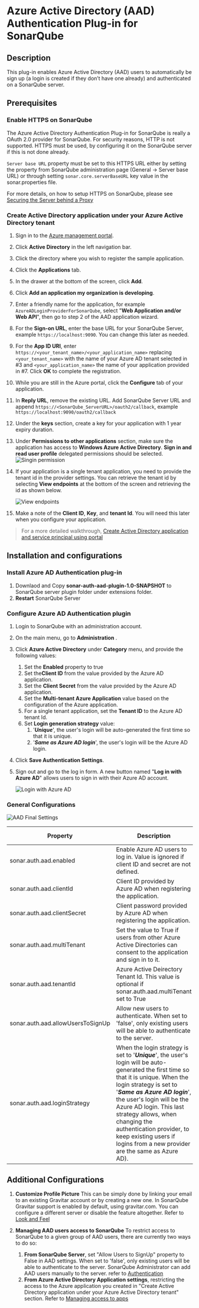 # Azure Active Directory (AAD) Authentication Plug-in for SonarQube #


## Description ##
This plug-in enables Azure Active Directory (AAD) users to automatically be sign up (a login is created if they don’t have one already) and authenticated on a SonarQube server.


## Prerequisites ##

### Enable HTTPS on SonarQube ###
The Azure Active Directory Authentication Plug-in for SonarQube is really a OAuth 2.0 provider for SonarQube. For security reasons, HTTP is not supported. HTTPS must be used, by configuring it on the SonarQube server if this is not done already.

`Server base URL` property must be set to this HTTPS URL either by setting the property from SonarQube administration page (General -> Server base URL) or through setting `sonar.core.serverBaseURL` key value in the sonar.properties file.

For more details, on how to setup HTTPS on SonarQube, please see [Securing the Server behind a Proxy](http://docs.sonarqube.org/display/SONAR/Securing+the+Server+Behind+a+Proxy)


### Create Active Directory application under your Azure Active Directory tenant ###

1. Sign in to the [Azure management portal](https://manage.windowsazure.com/).
1. Click **Active Directory** in the left navigation bar.
1. Click the directory where you wish to register the sample application.
1. Click the **Applications** tab.
1. In the drawer at the bottom of the screen, click **Add**.
1. Click **Add an application my organization is developing**.
1. Enter a friendly name for the application, for example `AzureADLoginProviderForSonarQube`, select "**Web Application and/or Web API**", then go to step 2 of the AAD application wizard.
1. For the **Sign-on URL**, enter the base URL for your SonarQube Server, example `https://localhost:9090`. You can change this later as needed.
1. For the **App ID URI**, enter `https://<your_tenant_name>/<your_application_name>` replacing `<your_tenant_name>` with the name of your Azure AD tenant selected in #3 and `<your_application_name>` the name of your application provided in #7. Click **OK** to complete the registration.
1. While you are still in the Azure portal, click the **Configure** tab of your application.
2. In **Reply URL**, remove the existing URL. Add SonarQube Server URL and append `https://<SonarQube_ServerURL>/oauth2/callback`, example `https://localhost:9090/oauth2/callback`
3. Under the **keys** section, create a key for your application with 1 year expiry duration.
4. Under **Permissions to other applications** section, make sure the application has access to **Windows Azure Active Directory**.  **Sign in and read user profile** delegated permissions should be selected.
![Singin permission](./_img/singin-permission.png)
5. If your application is a single tenant application, you need to provide the tenant id in the provider settings. You can retrieve the tenant id by selecting **View endpoints** at the bottom of the screen and retrieving the id as shown below.

	![View endpoints](./_img/save-tenant.png)

1. Make a note of the **Client ID**, **Key**, and **tenant Id**. You will need this later when you configure your application.

> For a more detailed walkthrough, [Create Active Directory application and service principal using portal](https://azure.microsoft.com/en-us/documentation/articles/resource-group-create-service-principal-portal/)

## Installation and configurations ##

### Install Azure AD Authentication plug-in ###

1. Downlaod and Copy **sonar-auth-aad-plugin-1.0-SNAPSHOT** to SonarQube server plugin folder under extensions folder.
2. **Restart** SonarQube Server

### Configure Azure AD Authentication plugin ###
1.  Login to SonarQube with an administration account.
2.  On the main menu, go to **Administration** .
3.  Click **Azure Active Directory** under **Category** menu, and provide the following values:
	1.  Set the **Enabled** property to true
	2.  Set the**Client ID** from the value provided by the Azure AD application.
	2.  Set the **Client Secret** from the value provided by the Azure AD application.
	3.  Set the **Multi-tenant Azure Application** value based on the configuration of the Azure application.
	4.  For a single tenant application, set the **Tenant ID** to the Azure AD tenant Id.
	5.  Set **Login generation strategy** value:
		1.  '***Unique***', the user's login will be auto-generated the first time so that it is unique. 
		2.  '***Same as Azure AD login***', the user's login will be the Azure AD login.
3. Click **Save Authentication Settings**.
4. Sign out and go to the log in form. A new button named "**Log in with Azure AD**" allows users to sign in with their Azure AD account.

	![Login with Azure AD](./_img/loginwithAD.png)

### General Configurations ###

![AAD Final Settings](./_img/aad_final_settings.png)

|Property|Description|Default value|
|--------|-----------|-------------|
|sonar.auth.aad.enabled|Enable Azure AD users to log in. Value is ignored if client ID and secret are not defined.|false|
|sonar.auth.aad.clientId|Client ID provided by Azure AD when registering the application.|None|
|sonar.auth.aad.clientSecret|Client password provided by Azure AD when registering the application.|None|
|sonar.auth.aad.multiTenant|Set the value to True if users from other Azure Active Directories can consent to the application and sign in to it. |false|
|sonar.auth.aad.tenantId|Azure Active Deirectory Tenant Id. This value is optional if sonar.auth.aad.multiTenant set to True  |None|
|sonar.auth.aad.allowUsersToSignUp|Allow new users to authenticate. When set to 'false', only existing users will be able to authenticate to the server.|true|
|sonar.auth.aad.loginStrategy|When the login strategy is set to '***Unique***', the user's login will be auto-generated the first time so that it is unique. When the login strategy is set to '***Same as Azure AD login***', the user's login will be the Azure AD login. This last strategy allows, when changing the authentication provider, to keep existing users if logins from a new provider are the same as Azure AD).|Unique|

## Additional Configurations ##

1. **Customize Profile Picture**
This can be simply done by linking your email to an existing Gravitar account or by creating a new one. In SonarQube Gravitar support is enabled by default, using gravitar.com. You can configure a different server or disable the feature altogether. Refer to [Look and Feel](http://docs.sonarqube.org/display/SONAR/Look+and+Feel)

1. **Managing AAD users access to SonarQube**
To restrict access to SonarQube to a given group of AAD users, there are currently two ways to do so:
	1. **From SonarQube Server**, set "Allow Users to SignUp" property to False in AAD settings. When set to 'false', only existing users will be able to authenticate to the server. SonarQube Administrator can add AAD users manually to the server. refer to [Authentication](http://docs.sonarqube.org/display/SONAR/Authentication)
	2. **From Azure Active Directory Application settings**, restricting the access to the Azure application you created in "Create Active Directory application under your Azure Active Directory tenant" section. Refer to  [Managing access to apps](https://azure.microsoft.com/en-us/documentation/articles/active-directory-managing-access-to-apps)
